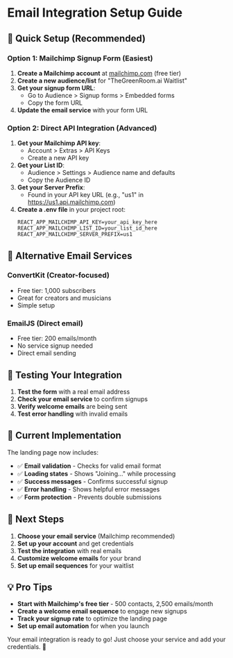 # Email Integration Setup Guide

## 🚀 Quick Setup (Recommended)

### Option 1: Mailchimp Signup Form (Easiest)
1. **Create a Mailchimp account** at [mailchimp.com](https://mailchimp.com) (free tier)
2. **Create a new audience/list** for "TheGreenRoom.ai Waitlist"
3. **Get your signup form URL**:
   - Go to Audience > Signup forms > Embedded forms
   - Copy the form URL
4. **Update the email service** with your form URL

### Option 2: Direct API Integration (Advanced)
1. **Get your Mailchimp API key**:
   - Account > Extras > API Keys
   - Create a new API key
2. **Get your List ID**:
   - Audience > Settings > Audience name and defaults
   - Copy the Audience ID
3. **Get your Server Prefix**:
   - Found in your API key URL (e.g., "us1" in https://us1.api.mailchimp.com)
4. **Create a .env file** in your project root:
   ```
   REACT_APP_MAILCHIMP_API_KEY=your_api_key_here
   REACT_APP_MAILCHIMP_LIST_ID=your_list_id_here
   REACT_APP_MAILCHIMP_SERVER_PREFIX=us1
   ```

## 📧 Alternative Email Services

### ConvertKit (Creator-focused)
- Free tier: 1,000 subscribers
- Great for creators and musicians
- Simple setup

### EmailJS (Direct email)
- Free tier: 200 emails/month
- No service signup needed
- Direct email sending

## 🧪 Testing Your Integration

1. **Test the form** with a real email address
2. **Check your email service** to confirm signups
3. **Verify welcome emails** are being sent
4. **Test error handling** with invalid emails

## 🔧 Current Implementation

The landing page now includes:
- ✅ **Email validation** - Checks for valid email format
- ✅ **Loading states** - Shows "Joining..." while processing
- ✅ **Success messages** - Confirms successful signup
- ✅ **Error handling** - Shows helpful error messages
- ✅ **Form protection** - Prevents double submissions

## 🎯 Next Steps

1. **Choose your email service** (Mailchimp recommended)
2. **Set up your account** and get credentials
3. **Test the integration** with real emails
4. **Customize welcome emails** for your brand
5. **Set up email sequences** for your waitlist

## 💡 Pro Tips

- **Start with Mailchimp's free tier** - 500 contacts, 2,500 emails/month
- **Create a welcome email sequence** to engage new signups
- **Track your signup rate** to optimize the landing page
- **Set up email automation** for when you launch

Your email integration is ready to go! Just choose your service and add your credentials. 🎸 